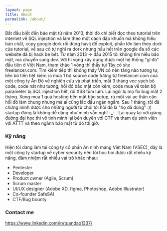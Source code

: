```yaml
---
layout: page
title: About
permalink: /about/
---
```


Bắt đầu biết đến bảo mật từ năm 2013, thời đó chỉ biết đọc theo tutorial trên internet về SQL injection và làm theo một cách dập khuôn mà không hiểu bản chất, copy google dork rồi dùng havij để exploit, phần lớn làm theo dork của tutorial, về sau có tự nghĩ ra dork nhưng hầu hết trên google đa số các website đã bị hack be bét. 
Từ năm 2013 -> đầu 2015 tôi không tìm hiểu bảo mật, mà chuyển sang dev. Với hi vọng xây dựng được một hệ thống "gì đó" đầu tiên ở Việt Nam, tham khảo 1 vòng thì thấy tụi Tây có site freelancer.com. Tìm kiếm tiếp thì không thấy VN có nền tảng nào tương tự, liền bỏ tiền tiết kiệm ra mua 1 bộ source code tương tự freelancer.com của một công ty Ấn Độ về nghiên cứu và phát triển, mất 3 tháng vọc vạch bộ code, code nát như tương, hồi đó bảo mật còn kém, code mua về toàn bộ parameter bị SQL injection hết, rồi XSS tùm lum. Lại ngồi lọ mọ fix bug mất 2 tháng. Xong mua 1 quả hosting bên mắt bão setup, rủ một vài ae thân cận hồi đó làm chung nhưng mà ai cũng lắc đầu ngán ngẩm. Sau 1 tháng, tôi đã chứng minh được cho những người từ chối tôi hồi đó là "họ đã đúng" :)) startup đúng là không dễ dàng như mình vẫn nghĩ -_- . Lại quay lại với giảng đường đại học thì vô tình mình lại bén duyên với CTF và tham dự sinh viên với ATTT và theo ngành bảo mật từ đó tới giờ. 



### Kỹ năng
Hiện tôi đang làm tại công ty cổ phần An ninh mạng Việt Nam (VSEC), đây là một công ty startup về cyber security nên tôi học hỏi được rất nhiều kỹ năng, đảm nhiệm rất nhiều vai trò khác nhau:
- Pentester
- Developer
- Product owner (Agile, Scrum)
- Scrum master
- UI/UX designer (Adobe XD, figma, Photoshop, Adobe Illustrator)
- Co-founder SafeSAI
- CTF/Bug bounty

### Contact me

https://www.linkedin.com/in/tuandao1337/